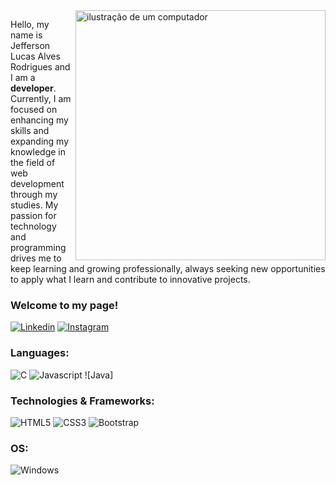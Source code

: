 <img src="https://raw.githubusercontent.com/MicaelliMedeiros/micaellimedeiros/master/image/computer-illustration.png" alt="ilustração de um computador" min-width="400px" max-width="400px" width="400px" align="right">

<p align="left"> 
 Hello, my name is Jefferson Lucas Alves Rodrigues and I am a <strong>developer</strong>. Currently, I am focused on enhancing my skills and expanding my knowledge in the field of web development through my studies. My passion for technology and programming drives me to keep learning and growing professionally, always seeking new opportunities to apply what I learn and contribute to innovative projects.
</p>

### Welcome to my page!
[![Linkedin](https://img.shields.io/badge/LinkedIn-0077B5?style=for-the-badge&logo=linkedin&logoColor=white)](https://www.linkedin.com/in/jefferson-lucas-a9a608254/)
[![Instagram](https://img.shields.io/badge/Instagram-E4405F?style=for-the-badge&logo=instagram&logoColor=white)](https://www.instagram.com/jefferson_lucas01/)

### Languages:
![C](https://img.shields.io/badge/c-%2300599C.svg?style=for-the-badge&logo=c&logoColor=white)
![Javascript](https://img.shields.io/badge/JavaScript-F7DF1E?style=for-the-badge&logo=javascript&logoColor=black)
![Java]


### Technologies & Frameworks:
![HTML5](https://img.shields.io/badge/html5-%23E34F26.svg?style=for-the-badge&logo=html5&logoColor=white)
![CSS3](https://img.shields.io/badge/css3-%231572B6.svg?style=for-the-badge&logo=css3&logoColor=white)
![Bootstrap](https://img.shields.io/badge/Bootstrap-563D7C?style=for-the-badge&logo=bootstrap&logoColor=white)
### OS:
![Windows](https://img.shields.io/badge/Windows-0078D6?style=for-the-badge&logo=windows&logoColor=white)



